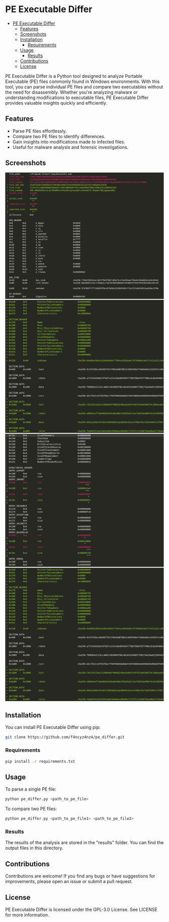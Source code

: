 # PE Executable Differ
- [PE Executable Differ](#pe-executable-differ)
  - [Features](#features)
  - [Screenshots](#screenshots)
  - [Installation](#installation)
    - [Requirements](#requirements)
  - [Usage](#usage)
    - [Results](#results)
  - [Contributions](#contributions)
  - [License](#license)

PE Executable Differ is a Python tool designed to analyze Portable Executable (PE) files commonly found in Windows environments. With this tool, you can parse individual PE files and compare two executables without the need for disassembly. Whether you're analyzing malware or understanding modifications to executable files, PE Executable Differ provides valuable insights quickly and efficiently.

## Features
- Parse PE files effortlessly.
- Compare two PE files to identify differences.
- Gain insights into modifications made to infected files.
- Useful for malware analysis and forensic investigations.

## Screenshots
![Screenshot 1](screenshots/screenshot1.png)
![Screenshot 2](screenshots/screenshot2.png)
![Screenshot 3](screenshots/screenshot3.png)
![Screenshot 4](screenshots/screenshot4.png)

## Installation
You can install PE Executable Differ using pip:
```bash
git clone https://github.com/f4ncyz4nz4/pe_differ.git
```
### Requirements
```bash
pip install -r requirements.txt
```

## Usage
To parse a single PE file:
```bash
python pe_differ.py <path_to_pe_file>
```
To compare two PE files:
```bash
python pe_differ.py <path_to_pe_file1> <path_to_pe_file2>
```
### Results
The results of the analysis are stored in the "results" folder. You can find the output files in this directory.

## Contributions
Contributions are welcome! If you find any bugs or have suggestions for improvements, please open an issue or submit a pull request.

## License
PE Executable Differ is licensed under the GPL-3.0 License. See LICENSE for more information.
